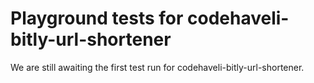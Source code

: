 # Playground tests for codehaveli-bitly-url-shortener
We are still awaiting the first test run for codehaveli-bitly-url-shortener.
